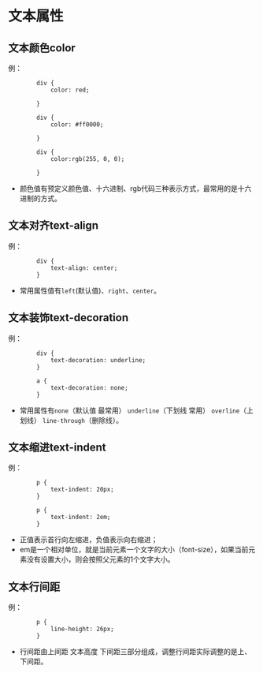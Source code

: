 # 文本属性
## 文本颜色color
例：
```
        div {
            color: red;

        }
```
```
        div {
            color: #ff0000;
            
        }
```
```
        div {
            color:rgb(255, 0, 0);
            
        }
```
- 颜色值有预定义颜色值、十六进制、rgb代码三种表示方式，最常用的是十六进制的方式。

## 文本对齐text-align
例：
```
        div {
            text-align: center;
        }

```
- 常用属性值有`left`(默认值)、`right`、`center`。

## 文本装饰text-decoration
例：
```
        div {
            text-decoration: underline;
        }

```
```
        a {
            text-decoration: none;
        }
```
- 常用属性有`none`（默认值 最常用） `underline`（下划线 常用） `overline`（上划线） `line-through`（删除线）。

## 文本缩进text-indent

例：
```
        p {
            text-indent: 20px;
        }
```
```
        p {
            text-indent: 2em;
        }
```
- 正值表示首行向左缩进，负值表示向右缩进；
- em是一个相对单位，就是当前元素一个文字的大小（font-size），如果当前元素没有设置大小，则会按照父元素的1个文字大小。


## 文本行间距
例：
```
        p {
            line-height: 26px;
        }
```
- 行间距由上间距 文本高度 下间距三部分组成，调整行间距实际调整的是上、下间距。






